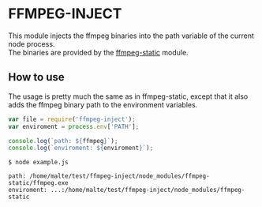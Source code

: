 # FFMPEG-INJECT

This module injects the ffmpeg binaries into the path variable of the current node process. <br>
The binaries are provided by the <a href="https://www.npmjs.com/package/ffmpeg-static" target="_blank">ffmpeg-static</a> module. 

## How to use

The usage is pretty much the same as in ffmpeg-static, except that it also adds the ffmpeg binary path to the environment variables.

```javascript
var file = require('ffmpeg-inject');
var enviroment = process.env['PATH'];

console.log(`path: ${ffmpeg}`);
console.log(`enviroment: ${enviroment}`);
```
```
$ node example.js

path: /home/malte/test/ffmpeg-inject/node_modules/ffmpeg-static/ffmpeg.exe
enviroment: ...:/home/malte/test/ffmpeg-inject/node_modules/ffmpeg-static
```